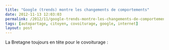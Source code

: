 ```yaml
---
title: "Google (trends) montre les changements de comportements"
date: 2012-11-13 12:03:03
permalink: /2012/11/google-trends-montre-les-changements-de-comportements.html
tags: [autopartage, citoyen, covoiturage, google, internet]
layout: post
---
```


La Bretagne toujours en tête pour le covoiturage :
